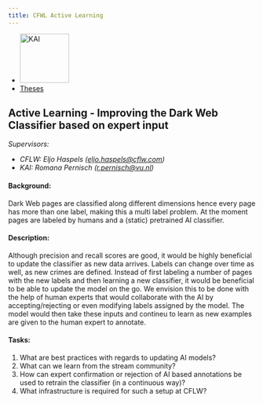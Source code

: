```yaml
---
title: CFWL Active Learning
---
```


<nav><ul>
    <li><a href="https://kai.cs.vu.nl/"> <img src="../../images/logos/KAI_logo_small_transp.png" alt="KAI" width="100"/></a></li>
    <li><a href="https://kai.cs.vu.nl/theses/">Theses</a></li>
</ul></nav>

## Active Learning - Improving the Dark Web Classifier based on expert input
*Supervisors:* 
- *CFLW: Eljo Haspels (eljo.haspels@cflw.com)*
- *KAI: Romana Pernisch (r.pernisch@vu.nl)*

#### Background:
Dark Web pages are classified along different dimensions hence every page has more than one label, making this a multi label problem. At the moment pages are labeled by humans and a (static) pretrained AI classifier. 

#### Description:
Although precision and recall scores are good, it would be highly beneficial to update the classifier as new data arrives. Labels can change over time as well, as new crimes are defined. 
Instead of first labeling a number of pages with the new labels and then learning a new classifier, it would be beneficial to be able to update the model on the go. We envision this to be done with the help of human experts that would collaborate with the AI by accepting/rejecting or even modifying labels assigned by the model. The model would then take these inputs and contineu to learn as new examples are given to the human expert to annotate.

#### Tasks:
1. What are best practices with regards to updating AI models?
2. What can we learn from the stream community?
3. How can expert confirmation or rejection of AI based annotations be used to retrain the classifier (in a continuous way)?
4. What infrastructure is required for such a setup at CFLW?

<!-- **Research Question:** tbd -->

<!-- #### Literature:
- Cybercrime threat intelligence: A systematic multi-vocal literature review [<a href="https://doi.org/10.1016/j.cose.2021.102258">paper</a>]
- Use of OWL and Semantic Web Technologies at Pinterest [<a href="https://link.springer.com/chapter/10.1007/978-3-030-30796-7_26">paper</a>]
- Finding the Pattern You Need: The Design Pattern Intent Ontology [<a href="https://link.springer.com/chapter/10.1007/978-3-540-75209-7_15">paper</a>]
- Ontology-Based Design Pattern Selection [<a href="https://ieeexplore.ieee.org/abstract/document/9420592/">paper</a>]
- The NeOn Methodology for Ontology Engineering [<a href="https://link.springer.com/chapter/10.1007/978-3-642-24794-1_2">paper</a>] -->
